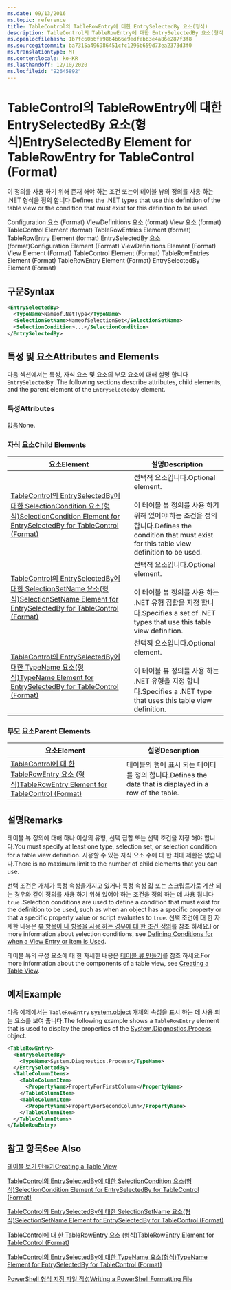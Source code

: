 ```yaml
---
ms.date: 09/13/2016
ms.topic: reference
title: TableControl의 TableRowEntry에 대한 EntrySelectedBy 요소(형식)
description: TableControl의 TableRowEntry에 대한 EntrySelectedBy 요소(형식)
ms.openlocfilehash: 1b7fc60b6fa9864b66e9edfebb3e4a86e287f3f8
ms.sourcegitcommit: ba7315a496986451cfc1296b659d73ea2373d3f0
ms.translationtype: MT
ms.contentlocale: ko-KR
ms.lasthandoff: 12/10/2020
ms.locfileid: "92645892"
---
```

# <a name="entryselectedby-element-for-tablerowentry--for-tablecontrol-format"></a><span data-ttu-id="05bbb-103">TableControl의 TableRowEntry에 대한 EntrySelectedBy 요소(형식)</span><span class="sxs-lookup"><span data-stu-id="05bbb-103">EntrySelectedBy Element for TableRowEntry  for TableControl (Format)</span></span>

<span data-ttu-id="05bbb-104">이 정의를 사용 하기 위해 존재 해야 하는 조건 또는이 테이블 뷰의 정의를 사용 하는 .NET 형식을 정의 합니다.</span><span class="sxs-lookup"><span data-stu-id="05bbb-104">Defines the .NET types that use this definition of the table view or the condition that must exist for this definition to be used.</span></span>

<span data-ttu-id="05bbb-105">Configuration 요소 (Format) ViewDefinitions 요소 (format) View 요소 (format) TableControl Element (format) TableRowEntries Element (format) TableRowEntry Element (format) EntrySelectedBy 요소 (format)</span><span class="sxs-lookup"><span data-stu-id="05bbb-105">Configuration Element (Format) ViewDefinitions Element (Format) View Element (Format) TableControl Element (Format) TableRowEntries Element (Format) TableRowEntry Element (Format) EntrySelectedBy Element (Format)</span></span>

## <a name="syntax"></a><span data-ttu-id="05bbb-106">구문</span><span class="sxs-lookup"><span data-stu-id="05bbb-106">Syntax</span></span>

```xml
<EntrySelectedBy>
  <TypeName>Nameof.NetType</TypeName>
  <SelectionSetName>NameofSelectionSet</SelectionSetName>
  <SelectionCondition>...</SelectionCondition>
</EntrySelectedBy>
```

## <a name="attributes-and-elements"></a><span data-ttu-id="05bbb-107">특성 및 요소</span><span class="sxs-lookup"><span data-stu-id="05bbb-107">Attributes and Elements</span></span>

<span data-ttu-id="05bbb-108">다음 섹션에서는 특성, 자식 요소 및 요소의 부모 요소에 대해 설명 합니다 `EntrySelectedBy` .</span><span class="sxs-lookup"><span data-stu-id="05bbb-108">The following sections describe attributes, child elements, and the parent element of the `EntrySelectedBy` element.</span></span>

### <a name="attributes"></a><span data-ttu-id="05bbb-109">특성</span><span class="sxs-lookup"><span data-stu-id="05bbb-109">Attributes</span></span>

<span data-ttu-id="05bbb-110">없음</span><span class="sxs-lookup"><span data-stu-id="05bbb-110">None.</span></span>

### <a name="child-elements"></a><span data-ttu-id="05bbb-111">자식 요소</span><span class="sxs-lookup"><span data-stu-id="05bbb-111">Child Elements</span></span>

|<span data-ttu-id="05bbb-112">요소</span><span class="sxs-lookup"><span data-stu-id="05bbb-112">Element</span></span>|<span data-ttu-id="05bbb-113">설명</span><span class="sxs-lookup"><span data-stu-id="05bbb-113">Description</span></span>|
|-------------|-----------------|
|[<span data-ttu-id="05bbb-114">TableControl의 EntrySelectedBy에 대한 SelectionCondition 요소(형식)</span><span class="sxs-lookup"><span data-stu-id="05bbb-114">SelectionCondition Element for EntrySelectedBy for TableControl (Format)</span></span>](./selectioncondition-element-for-entryselectedby-for-tablecontrol-format.md)|<span data-ttu-id="05bbb-115">선택적 요소입니다.</span><span class="sxs-lookup"><span data-stu-id="05bbb-115">Optional element.</span></span><br /><br /> <span data-ttu-id="05bbb-116">이 테이블 뷰 정의를 사용 하기 위해 있어야 하는 조건을 정의 합니다.</span><span class="sxs-lookup"><span data-stu-id="05bbb-116">Defines the condition that must exist for this table view definition to be used.</span></span>|
|[<span data-ttu-id="05bbb-117">TableControl의 EntrySelectedBy에 대한 SelectionSetName 요소(형식)</span><span class="sxs-lookup"><span data-stu-id="05bbb-117">SelectionSetName Element for EntrySelectedBy for TableControl (Format)</span></span>](./selectionsetname-element-for-entryselectedby-for-tablecontrol-format.md)|<span data-ttu-id="05bbb-118">선택적 요소입니다.</span><span class="sxs-lookup"><span data-stu-id="05bbb-118">Optional element.</span></span><br /><br /> <span data-ttu-id="05bbb-119">이 테이블 뷰 정의를 사용 하는 .NET 유형 집합을 지정 합니다.</span><span class="sxs-lookup"><span data-stu-id="05bbb-119">Specifies a set of .NET types that use this table view definition.</span></span>|
|[<span data-ttu-id="05bbb-120">TableControl의 EntrySelectedBy에 대한 TypeName 요소(형식)</span><span class="sxs-lookup"><span data-stu-id="05bbb-120">TypeName Element for EntrySelectedBy for TableControl (Format)</span></span>](./typename-element-for-entryselectedby-for-tablecontrol-format.md)|<span data-ttu-id="05bbb-121">선택적 요소입니다.</span><span class="sxs-lookup"><span data-stu-id="05bbb-121">Optional element.</span></span><br /><br /> <span data-ttu-id="05bbb-122">이 테이블 뷰 정의를 사용 하는 .NET 유형을 지정 합니다.</span><span class="sxs-lookup"><span data-stu-id="05bbb-122">Specifies a .NET type that uses this table view definition.</span></span>|

### <a name="parent-elements"></a><span data-ttu-id="05bbb-123">부모 요소</span><span class="sxs-lookup"><span data-stu-id="05bbb-123">Parent Elements</span></span>

|<span data-ttu-id="05bbb-124">요소</span><span class="sxs-lookup"><span data-stu-id="05bbb-124">Element</span></span>|<span data-ttu-id="05bbb-125">설명</span><span class="sxs-lookup"><span data-stu-id="05bbb-125">Description</span></span>|
|-------------|-----------------|
|[<span data-ttu-id="05bbb-126">TableControl에 대 한 TableRowEntry 요소 (형식)</span><span class="sxs-lookup"><span data-stu-id="05bbb-126">TableRowEntry Element for TableControl (Format)</span></span>](./tablerowentry-element-for-tablerowentries-for-tablecontrol-format.md)|<span data-ttu-id="05bbb-127">테이블의 행에 표시 되는 데이터를 정의 합니다.</span><span class="sxs-lookup"><span data-stu-id="05bbb-127">Defines the data that is displayed in a row of the table.</span></span>|

## <a name="remarks"></a><span data-ttu-id="05bbb-128">설명</span><span class="sxs-lookup"><span data-stu-id="05bbb-128">Remarks</span></span>

<span data-ttu-id="05bbb-129">테이블 뷰 정의에 대해 하나 이상의 유형, 선택 집합 또는 선택 조건을 지정 해야 합니다.</span><span class="sxs-lookup"><span data-stu-id="05bbb-129">You must specify at least one type, selection set, or selection condition for a table view definition.</span></span> <span data-ttu-id="05bbb-130">사용할 수 있는 자식 요소 수에 대 한 최대 제한은 없습니다.</span><span class="sxs-lookup"><span data-stu-id="05bbb-130">There is no maximum limit to the number of child elements that you can use.</span></span>

<span data-ttu-id="05bbb-131">선택 조건은 개체가 특정 속성을가지고 있거나 특정 속성 값 또는 스크립트가로 계산 되는 경우와 같이 정의를 사용 하기 위해 있어야 하는 조건을 정의 하는 데 사용 됩니다 `true` .</span><span class="sxs-lookup"><span data-stu-id="05bbb-131">Selection conditions are used to define a condition that must exist for the definition to be used, such as when an object has a specific property or that a specific property value or script evaluates to `true`.</span></span> <span data-ttu-id="05bbb-132">선택 조건에 대 한 자세한 내용은 [뷰 항목이 나 항목을 사용 하는 경우에 대 한 조건 정의](./defining-conditions-for-displaying-data.md)를 참조 하세요.</span><span class="sxs-lookup"><span data-stu-id="05bbb-132">For more information about selection conditions, see [Defining Conditions for when a View Entry or Item is Used](./defining-conditions-for-displaying-data.md).</span></span>

<span data-ttu-id="05bbb-133">테이블 뷰의 구성 요소에 대 한 자세한 내용은 [테이블 뷰 만들기](./creating-a-table-view.md)를 참조 하세요.</span><span class="sxs-lookup"><span data-stu-id="05bbb-133">For more information about the components of a table view, see [Creating a Table View](./creating-a-table-view.md).</span></span>

## <a name="example"></a><span data-ttu-id="05bbb-134">예제</span><span class="sxs-lookup"><span data-stu-id="05bbb-134">Example</span></span>

<span data-ttu-id="05bbb-135">다음 예제에서는 `TableRowEntry` [system.object](/dotnet/api/System.Diagnostics.Process) 개체의 속성을 표시 하는 데 사용 되는 요소를 보여 줍니다.</span><span class="sxs-lookup"><span data-stu-id="05bbb-135">The following example shows a `TableRowEntry` element that is used to display the properties of the [System.Diagnostics.Process](/dotnet/api/System.Diagnostics.Process) object.</span></span>

```xml
<TableRowEntry>
  <EntrySelectedBy>
    <TypeName>System.Diagnostics.Process</TypeName>
  </EntrySelectedBy>
  <TableColumnItems>
    <TableColumnItem>
      <PropertyName>PropertyForFirstColumn</PropertyName>
    </TableColumnItem>
    <TableColumnItem>
      <PropertyName>PropertyForSecondColumn</PropertyName>
    </TableColumnItem>
  </TableColumnItems>
</TableRowEntry>
```

## <a name="see-also"></a><span data-ttu-id="05bbb-136">참고 항목</span><span class="sxs-lookup"><span data-stu-id="05bbb-136">See Also</span></span>

[<span data-ttu-id="05bbb-137">테이블 보기 만들기</span><span class="sxs-lookup"><span data-stu-id="05bbb-137">Creating a Table View</span></span>](./creating-a-table-view.md)

[<span data-ttu-id="05bbb-138">TableControl의 EntrySelectedBy에 대한 SelectionCondition 요소(형식)</span><span class="sxs-lookup"><span data-stu-id="05bbb-138">SelectionCondition Element for EntrySelectedBy for TableControl (Format)</span></span>](./selectioncondition-element-for-entryselectedby-for-tablecontrol-format.md)

[<span data-ttu-id="05bbb-139">TableControl의 EntrySelectedBy에 대한 SelectionSetName 요소(형식)</span><span class="sxs-lookup"><span data-stu-id="05bbb-139">SelectionSetName Element for EntrySelectedBy for TableControl (Format)</span></span>](./selectionsetname-element-for-entryselectedby-for-tablecontrol-format.md)

[<span data-ttu-id="05bbb-140">TableControl에 대 한 TableRowEntry 요소 (형식)</span><span class="sxs-lookup"><span data-stu-id="05bbb-140">TableRowEntry Element for TableControl (Format)</span></span>](./tablerowentry-element-for-tablerowentries-for-tablecontrol-format.md)

[<span data-ttu-id="05bbb-141">TableControl의 EntrySelectedBy에 대한 TypeName 요소(형식)</span><span class="sxs-lookup"><span data-stu-id="05bbb-141">TypeName Element for EntrySelectedBy for TableControl (Format)</span></span>](./typename-element-for-entryselectedby-for-tablecontrol-format.md)

[<span data-ttu-id="05bbb-142">PowerShell 형식 지정 파일 작성</span><span class="sxs-lookup"><span data-stu-id="05bbb-142">Writing a PowerShell Formatting File</span></span>](./writing-a-powershell-formatting-file.md)
